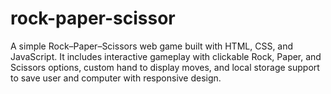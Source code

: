 # rock-paper-scissor
A simple Rock–Paper–Scissors web game built with HTML, CSS, and JavaScript. It includes interactive gameplay with clickable Rock, Paper, and Scissors options, custom hand to display moves, and local storage support to save user and computer with responsive design.
